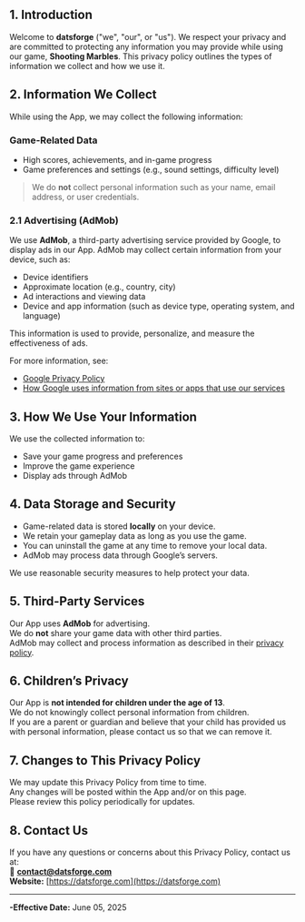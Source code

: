 ## 1. Introduction

Welcome to **datsforge** ("we", "our", or "us"). We respect your privacy and are committed to protecting any information you may provide while using our game, **Shooting Marbles**. This privacy policy outlines the types of information we collect and how we use it.

## 2. Information We Collect

While using the App, we may collect the following information:

### Game-Related Data
- High scores, achievements, and in-game progress  
- Game preferences and settings (e.g., sound settings, difficulty level)

> We do **not** collect personal information such as your name, email address, or user credentials.

### 2.1 Advertising (AdMob)

We use **AdMob**, a third-party advertising service provided by Google, to display ads in our App. AdMob may collect certain information from your device, such as:

- Device identifiers  
- Approximate location (e.g., country, city)  
- Ad interactions and viewing data  
- Device and app information (such as device type, operating system, and language)

This information is used to provide, personalize, and measure the effectiveness of ads.

For more information, see:
- [Google Privacy Policy](https://policies.google.com/privacy)
- [How Google uses information from sites or apps that use our services](https://policies.google.com/technologies/partner-sites)

## 3. How We Use Your Information

We use the collected information to:

- Save your game progress and preferences  
- Improve the game experience  
- Display ads through AdMob

## 4. Data Storage and Security

- Game-related data is stored **locally** on your device.  
- We retain your gameplay data as long as you use the game.  
- You can uninstall the game at any time to remove your local data.  
- AdMob may process data through Google’s servers.

We use reasonable security measures to help protect your data.

## 5. Third-Party Services

Our App uses **AdMob** for advertising.  
We do **not** share your game data with other third parties.  
AdMob may collect and process information as described in their [privacy policy](https://policies.google.com/privacy).

## 6. Children’s Privacy

Our App is **not intended for children under the age of 13**.  
We do not knowingly collect personal information from children.  
If you are a parent or guardian and believe that your child has provided us with personal information, please contact us so that we can remove it.

## 7. Changes to This Privacy Policy

We may update this Privacy Policy from time to time.  
Any changes will be posted within the App and/or on this page.  
Please review this policy periodically for updates.

## 8. Contact Us

If you have any questions or concerns about this Privacy Policy, contact us at:  
📧 **contact@datsforge.com**  
**Website:**  [https://datsforge.com](https://datsforge.com)  

---

**-Effective Date:** June 05, 2025
